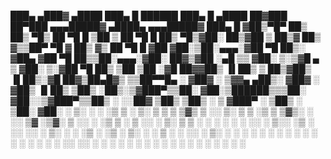 
 ███▄ ▄███▓  ▄████  ███▄    █   ██████  ███▄    █   ▄████  ██▓███   ██▀███  ▄▄▄█████▓ ▄████▄  ▄▄▄█████▓ ███▄    █ 
▓██▒▀█▀ ██▒ ██▒ ▀█▒ ██ ▀█   █ ▒██    ▒  ██ ▀█   █  ██▒ ▀█▒▓██░  ██▒▓██ ▒ ██▒▓  ██▒ ▓▒▒██▀ ▀█  ▓  ██▒ ▓▒ ██ ▀█   █ 
▓██    ▓██░▒██░▄▄▄░▓██  ▀█ ██▒░ ▓██▄   ▓██  ▀█ ██▒▒██░▄▄▄░▓██░ ██▓▒▓██ ░▄█ ▒▒ ▓██░ ▒░▒▓█    ▄ ▒ ▓██░ ▒░▓██  ▀█ ██▒
▒██    ▒██ ░▓█  ██▓▓██▒  ▐▌██▒  ▒   ██▒▓██▒  ▐▌██▒░▓█  ██▓▒██▄█▓▒ ▒▒██▀▀█▄  ░ ▓██▓ ░ ▒▓▓▄ ▄██▒░ ▓██▓ ░ ▓██▒  ▐▌██▒
▒██▒   ░██▒░▒▓███▀▒▒██░   ▓██░▒██████▒▒▒██░   ▓██░░▒▓███▀▒▒██▒ ░  ░░██▓ ▒██▒  ▒██▒ ░ ▒ ▓███▀ ░  ▒██▒ ░ ▒██░   ▓██░
░ ▒░   ░  ░ ░▒   ▒ ░ ▒░   ▒ ▒ ▒ ▒▓▒ ▒ ░░ ▒░   ▒ ▒  ░▒   ▒ ▒▓▒░ ░  ░░ ▒▓ ░▒▓░  ▒ ░░   ░ ░▒ ▒  ░  ▒ ░░   ░ ▒░   ▒ ▒ 
░  ░      ░  ░   ░ ░ ░░   ░ ▒░░ ░▒  ░ ░░ ░░   ░ ▒░  ░   ░ ░▒ ░       ░▒ ░ ▒░    ░      ░  ▒       ░    ░ ░░   ░ ▒░
░      ░   ░ ░   ░    ░   ░ ░ ░  ░  ░     ░   ░ ░ ░ ░   ░ ░░         ░░   ░   ░      ░          ░         ░   ░ ░ 
       ░         ░          ░       ░           ░       ░             ░              ░ ░                        ░ 
                                                                                     ░                            
 
